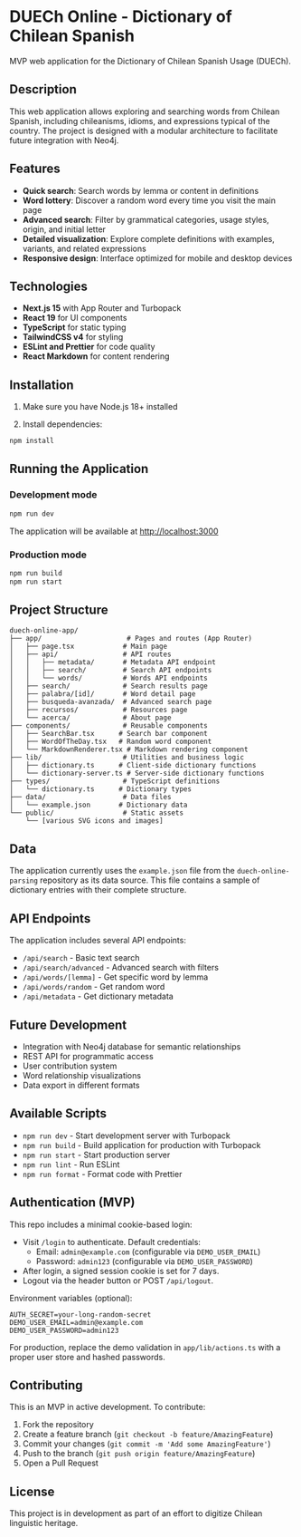# DUECh Online - Dictionary of Chilean Spanish

MVP web application for the Dictionary of Chilean Spanish Usage (DUECh).

## Description

This web application allows exploring and searching words from Chilean Spanish, including chileanisms, idioms, and expressions typical of the country. The project is designed with a modular architecture to facilitate future integration with Neo4j.

## Features

- **Quick search**: Search words by lemma or content in definitions
- **Word lottery**: Discover a random word every time you visit the main page
- **Advanced search**: Filter by grammatical categories, usage styles, origin, and initial letter
- **Detailed visualization**: Explore complete definitions with examples, variants, and related expressions
- **Responsive design**: Interface optimized for mobile and desktop devices

## Technologies

- **Next.js 15** with App Router and Turbopack
- **React 19** for UI components
- **TypeScript** for static typing
- **TailwindCSS v4** for styling
- **ESLint and Prettier** for code quality
- **React Markdown** for content rendering

## Installation

1. Make sure you have Node.js 18+ installed

2. Install dependencies:

```bash
npm install
```

## Running the Application

### Development mode

```bash
npm run dev
```

The application will be available at [http://localhost:3000](http://localhost:3000)

### Production mode

```bash
npm run build
npm run start
```

## Project Structure

```
duech-online-app/
├── app/                     # Pages and routes (App Router)
│   ├── page.tsx            # Main page
│   ├── api/                # API routes
│   │   ├── metadata/       # Metadata API endpoint
│   │   ├── search/         # Search API endpoints
│   │   └── words/          # Words API endpoints
│   ├── search/             # Search results page
│   ├── palabra/[id]/       # Word detail page
│   ├── busqueda-avanzada/  # Advanced search page
│   ├── recursos/           # Resources page
│   └── acerca/             # About page
├── components/             # Reusable components
│   ├── SearchBar.tsx      # Search bar component
│   ├── WordOfTheDay.tsx   # Random word component
│   └── MarkdownRenderer.tsx # Markdown rendering component
├── lib/                    # Utilities and business logic
│   ├── dictionary.ts      # Client-side dictionary functions
│   └── dictionary-server.ts # Server-side dictionary functions
├── types/                  # TypeScript definitions
│   └── dictionary.ts      # Dictionary types
├── data/                   # Data files
│   └── example.json       # Dictionary data
└── public/                 # Static assets
    └── [various SVG icons and images]
```

## Data

The application currently uses the `example.json` file from the `duech-online-parsing` repository as its data source. This file contains a sample of dictionary entries with their complete structure.

## API Endpoints

The application includes several API endpoints:

- `/api/search` - Basic text search
- `/api/search/advanced` - Advanced search with filters
- `/api/words/[lemma]` - Get specific word by lemma
- `/api/words/random` - Get random word
- `/api/metadata` - Get dictionary metadata

## Future Development

- Integration with Neo4j database for semantic relationships
- REST API for programmatic access
- User contribution system
- Word relationship visualizations
- Data export in different formats

## Available Scripts

- `npm run dev` - Start development server with Turbopack
- `npm run build` - Build application for production with Turbopack
- `npm run start` - Start production server
- `npm run lint` - Run ESLint
- `npm run format` - Format code with Prettier

## Authentication (MVP)

This repo includes a minimal cookie-based login:

- Visit `/login` to authenticate. Default credentials:
    - Email: `admin@example.com` (configurable via `DEMO_USER_EMAIL`)
    - Password: `admin123` (configurable via `DEMO_USER_PASSWORD`)
- After login, a signed session cookie is set for 7 days.
- Logout via the header button or POST `/api/logout`.

Environment variables (optional):

```
AUTH_SECRET=your-long-random-secret
DEMO_USER_EMAIL=admin@example.com
DEMO_USER_PASSWORD=admin123
```

For production, replace the demo validation in `app/lib/actions.ts` with a proper user store and hashed passwords.

## Contributing

This is an MVP in active development. To contribute:

1. Fork the repository
2. Create a feature branch (`git checkout -b feature/AmazingFeature`)
3. Commit your changes (`git commit -m 'Add some AmazingFeature'`)
4. Push to the branch (`git push origin feature/AmazingFeature`)
5. Open a Pull Request

## License

This project is in development as part of an effort to digitize Chilean linguistic heritage.
